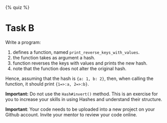 {% quiz %}

# Task B

Write a program:
1. defines a function, named `print_reverse_keys_with_values`.
2. the function takes as argument a hash.
3. function reverses the keys with values and prints the new hash.
4. note that the function does not alter the original hash.

Hence, assuming that the hash is `{a: 1, b: 2}`, then, when calling the function, it should
print `{1=>:a, 2=>:b}`. 

**Important:** Do not use the `Hash#invert()` method. This is an exercise for you to increase your skills in using Hashes and understand their structure.

**Important**: Your code needs to be uploaded into a new project on your Github account. Invite your mentor to review your code online.
